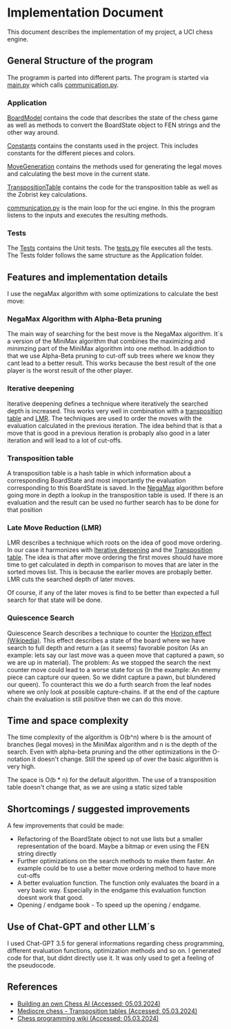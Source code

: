 # Implementation Document
This document describes the implementation of my project, a UCI chess engine.

## General Structure of the program
The programm is parted into different parts. The program is started via [main.py](/Application/main.py)
which calls [communication.py](/Application/communication.py).

### Application

[BoardModel](/Application/BoardModel) contains the code that describes the state of the chess game as well as
methods to convert the BoardState object to FEN strings and the other way around.

[Constants](/Application/Constants) contains the constants used in the project. This includes constants for
the different pieces and colors.

[MoveGeneration](/Application/MoveGeneration) contains the methods used for generating the legal moves
and calculating the best move in the current state.

[TranspositionTable](/Application/TranspositionTable) contains the code for the transposition table as well as
the Zobrist key calculations.

[communication.py](/Application/communication.py) is the main loop for the uci engine. In this the program
listens to the inputs and executes the resulting methods.

### Tests
The [Tests](/Tests) contains the Unit tests. The [tests.py](/Tests/test.py) file executes all the tests.
The Tests folder follows the same structure as the Application folder.


## Features and implementation details
I use the negaMax algorithm with some optimizations to calculate the best move:

### NegaMax Algorithm with Alpha-Beta pruning
The main way of searching for the best move is the NegaMax algorithm. It´s a version of the MiniMax algorithm
that combines the maximizing and minimzing part of the MiniMax algorithm into one method.
In addidtion to that we use Alpha-Beta pruning to cut-off sub trees where we know they cant lead to a
better result. This works because the best result of the one player is the worst result of the other player.

### Iterative deepening
Iterative deepening defines a technique where iteratively the searched depth is increased. This works very
well in combination with a [transposition table](#Transposition-table) and [LMR](#late-move-reduction-lmr).
The techniques are used to order the moves with the evaluation calculated in the previous iteration.
The idea behind that is that a move that is good in a previous iteration is probaply also good in a later iteration
and will lead to a lot of cut-offs.

### Transposition table
A transposition table is a hash table in which information about a corresponding BoardState and most importantly
the evaluation corresponding to this BoardState is saved.
In the [NegaMax](#negamax-algorithm-with-alpha-beta-pruning) algorithm before going more in depth a lookup
in the transposition table is used. If there is an evaluation and the result can be used no further search has to be
done for that position

### Late Move Reduction (LMR)
LMR describes a technique which roots on the idea of good move ordering. In our case it harmonizes with
[Iterative deepening](#iterative-deepening) and the [Transposition table](#transposition-table). The idea is
that after move ordering the first moves should have more time to get calculated in depth in comparison to moves that are
later in the sorted moves list. This is because the earlier moves are probaply better. LMR cuts the searched depth of later
moves.

Of course, if any of the later moves is find to be better than expected a full search for that state will be
done.

### Quiescence Search
Quiescence Search describes a technique to counter the [Horizon effect (Wikipedia)](https://en.wikipedia.org/wiki/Horizon_effect).
This effect describes a state of the board where we have search to full depth and return a (as it seems) favorable
positon (As an example: lets say our last move was a queen move that captured a pawn, so we are up in material). The
problem: As we stopped the search the next counter move could lead to a worse state for us (In the example: An enemy piece
can capture our queen. So we didnt capture a pawn, but blundered our queen). To counteract this we do a furth search
from the leaf nodes where we only look at possible capture-chains. If at the end of the capture chain the
evaluation is still positive then we can do this move.

## Time and space complexity
The time complexity of the algorithm is O(b^n) where b is the amount of branches (legal moves) in the MiniMax algorithm
and n is the depth of the search. Even with alpha-beta pruning and the other optimizations in the O-notation it doesn't change.
Still the speed up of over the basic algorithm is very high.

The space is O(b * n) for the default algorithm. The use of a transposition table doesn't change that, as we are using a static sized table


## Shortcomings / suggested improvements
A few improvements that could be made:
* Refactoring of the BoardState object to not use lists but a smaller representation of the board.
Maybe a bitmap or even using the FEN string directly
* Further optimizations on the search methods to make them faster. An example could be to use a better move ordering
method to have more cut-offs
* A better evaluation function. The function only evaluates the board in a very basic way. Especially in
the endgame this evaluation function doesnt work that good.
* Opening / endgame book - To speed up the opening / endgame.

## Use of Chat-GPT and other LLM´s
I used Chat-GPT 3.5 for general informations regarding chess programming, different evaluation functions, optimization methods
and so on. I generated code for that, but didnt directly use it. It was only used to get a feeling of the
pseudocode.

## References
* [Building an own Chess AI (Accessed: 05.03.2024)](https://healeycodes.com/building-my-own-chess-engine)
* [Mediocre chess - Transposition tables (Accessed: 05.03.2024)](https://mediocrechess.sourceforge.net/guides/transpositiontables.html)
* [Chess programming wiki (Accessed: 05.03.2024)](https://www.chessprogramming.org/Main_Page)